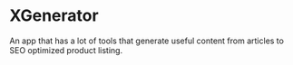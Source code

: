 # XGenerator
An app that has a lot of tools that generate useful content from articles to SEO optimized product listing.
